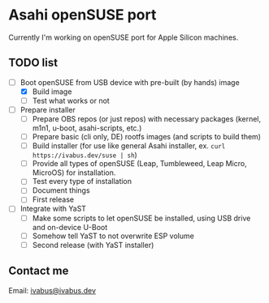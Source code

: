 # Asahi openSUSE port

Currently I'm working on openSUSE port for Apple Silicon machines.

## TODO list

- [ ] Boot openSUSE from USB device with pre-built (by hands) image
  - [x] Build image
  - [ ] Test what works or not
- [ ] Prepare installer
  - [ ] Prepare OBS repos (or just repos) with necessary packages (kernel, m1n1, u-boot, asahi-scripts, etc.)
  - [ ] Prepare basic (cli only, DE) rootfs images (and scripts to build them)
  - [ ] Build installer (for use like general Asahi installer, ex. `curl https://ivabus.dev/suse | sh`)
  - [ ] Provide all types of openSUSE (Leap, Tumbleweed, Leap Micro, MicroOS) for installation.
  - [ ] Test every type of installation
  - [ ] Document things
  - [ ] First release
- [ ] Integrate with YaST
  - [ ] Make some scripts to let openSUSE be installed, using USB drive and on-device U-Boot
  - [ ] Somehow tell YaST to not overwrite ESP volume
  - [ ] Second release (with YaST installer)

## Contact me

Email: <ivabus@ivabus.dev>
